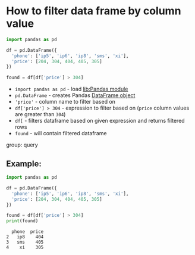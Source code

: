 # How to filter data frame by column value

```python
import pandas as pd

df = pd.DataFrame({
  'phone': ['ip5', 'ip6', 'ip8', 'sms', 'xi'],
  'price': [204, 304, 404, 405, 305]
})

found = df[df['price'] > 304]
```

- `import pandas as pd` - load [lib:Pandas module](/python-pandas/how-to-install-pandas)
- `pd.DataFrame` - creates Pandas [DataFrame object](https://pandas.pydata.org/docs/reference/api/pandas.DataFrame.html)
- `'price'` - column name to filter based on
- `df['price'] > 304` - expression to filter based on (`price` column values are greater than `304`)
- `df[` - filters dataframe based on given expression and returns filtered rows
- `found` - will contain filtered dataframe

group: query

## Example: 
```python
import pandas as pd

df = pd.DataFrame({
  'phone': ['ip5', 'ip6', 'ip8', 'sms', 'xi'],
  'price': [204, 304, 404, 405, 305]
})

found = df[df['price'] > 304]
print(found)
```
```
  phone  price
2   ip8    404
3   sms    405
4    xi    305

```

